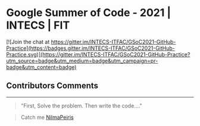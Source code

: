 # Google Summer of Code - 2021 | INTECS | FIT

[![Join the chat at https://gitter.im/INTECS-ITFAC/GSoC2021-GitHub-Practice](https://badges.gitter.im/INTECS-ITFAC/GSoC2021-GitHub-Practice.svg)](https://gitter.im/INTECS-ITFAC/GSoC2021-GitHub-Practice?utm_source=badge&utm_medium=badge&utm_campaign=pr-badge&utm_content=badge)



## Contributors Comments

---

> "First, Solve the problem. Then write the code...." 

>Catch me [NilmaPeiris](https://github.com/NilmaPeiris)